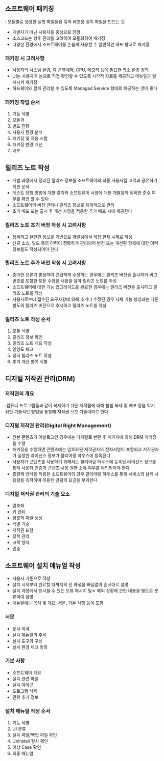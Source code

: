 ## 소프트웨어 패키징
: 모듈별로 생성한 실행 파일들을 묶어 배포용 설치 파일을 만드는 것
- 개발자가 아닌 사용자를 중심으로 진행
- 소스코드는 향후 관리를 고려하여 모듈화하여 패키징
- 다양한 환경에서 소프트웨어를 손쉽게 사용할 수 일반적인 배포 형태로 패키징
### 패키징 시 고려사항
- 사용자의 시스템 환경, 즉 운영체제, CPU, 메모리 등에 필요한 최소 환경 정의
- UI는 사용자가 눈으로 직접 확인할 수 있도록 시각적 자료를 제공하고 메뉴얼과 일치시켜 패키징
- 하드웨어와 함께 관리될 수 있도록 Managed Service 형태로 제공하는 것이 좋다
### 패키징 작업 순서
1. 기능 식별
2. 모듈과
3. 빌드 진행
4. 사용자 환경 분석
5. 패키징 및 적용 시험
6. 패키징 변경 개선
7. 배포

## 릴리즈 노트 작성
- 개발 과정에서 정리된 릴리즈 정보를 소프트웨어의 최종 사용자일 고객과 공유하기 위한 문서
- 테스트 진행 방법에 대한 결과와 소프트웨어 사양에 대한 개발팀의 정확한 준수 여부를 확인 할 수 있다
- 소프트웨어의 버전 관리나 릴리즈 정보를 체계적으로 관리
- 초기 배포 또는 출시 후 개선 사항을 적용한 추가 배포 시에 제공한다
### 릴리즈 노트 초기 버전 작성 시 고려사항
- 정확하고 완전한 정보를 기반으로 개발팀에서 직접 현재 시제로 작성
- 신규 소스, 빌드 등의 이력이 정확하게 관리되어 변경 또는 개선된 항복에 대한 이력 정보들도 작성되어야 한다
### 릴리즈 노트 추가 버전 작성 시 고려사항
- 중대한 오류가 발생하여 긴급하게 수정하는 경우에는 릴리즈 버전을 출시하거 버그 번호를 포함한 모든 수정된 내용을 담아 릴리즈 노트를 작성
- 소프트웨어에 대한 기능 업그레이드를 완료한 경우에는 릴리즈 버전을 출시하고 릴리즈 노트를 작성
- 사용자로부터 접수된 요구사항에 의해 추가나 수정된 경우 자체 기능 향상과는 다른 별도의 릴리즈 버전으로 추시하고 릴리즈 노트를 작성
### 릴리즈 노트 작성 순서
1. 모듈 식별
2. 릴리즈 정보 확인
3. 릴리즈 노트 개요 작성
4. 영양도 체크
5. 정식 릴리즈 노트 작성
6. 추가 개선 항목 식별

## 디지털 저작권 관리(DRM)
### 저작권의 개요
:컴퓨터 프로그램들과 같이 복제하기 쉬운 저작물에 대해 불법 복제 및 배포 등을 막기 위한 기술적인 방법을 통칭해 저작권 보호 기술이라고 한다
### 디지털 저작권 관리(Digital Right Management)
- 원본 콘텐츠가 아날로그인 경우에는 디지털로 변환 후 패키지에 의해 DRM 패키징을 수행
- 패키징을 수행하면 콘텐츠에는 암호화된 저작권자의 전자서명이 포함되고 저작권자가 설정한 라이선스 정보가 클리어링 하우스에 등록된다
- 사용자가 콘텐츠를 사용하기 위해서는 클리어링 하우스에 등록된 라이선스 정보를 통해 사용자 인증과 콘텐츠 사용 권한 소유 여부를 확인받아야 한다
- 종량제 방식을 적용한 소프트웨어의 경우 클리어링 하우스를 통해 서비스의 실제 사용량을 측적하여 이용한 만큼의 요금을 부과한다
### 디지털 저작권 관리의 기술 요소
- 암호화
- 키 관리
- 암호화 파일 생성
- 식별 기술
- 저작권 표현
- 정책 관리
- 크랙 방지
- 인증

## 소프트웨어 설치 메뉴얼 작성
- 사용자 기준으로 작성
- 설치 시작부터 완료할 때까지의 전 과정을 빠짐없이 순서대로 설명
- 설치 과정에서 표시될 수 있는 오류 메시지 밀ㅊ 예외 상황에 관한 내용을 별도로 분류하여 설명
- 매뉴얼에는 목차 및 개요, 서문, 기본 사항 등이 포함
### 서문
- 문서 이력
- 설치 매뉴얼의 주석
- 설치 도구의 구성
- 설치 환경 체크 항목
### 기본 사항
- 소프트웨어 개요
- 설치 관련 파일
- 설치 아이콘
- 프로그램 삭제
- 관련 추가 정보
### 설치 매뉴얼 작성 순서
1. 기능 식별
2. UI 분류
3. 설치 파일/백업 파일 확인
4. Uninstall 절차 확인
5. 이상 Case 확인
6. 최종 매뉴얼 
